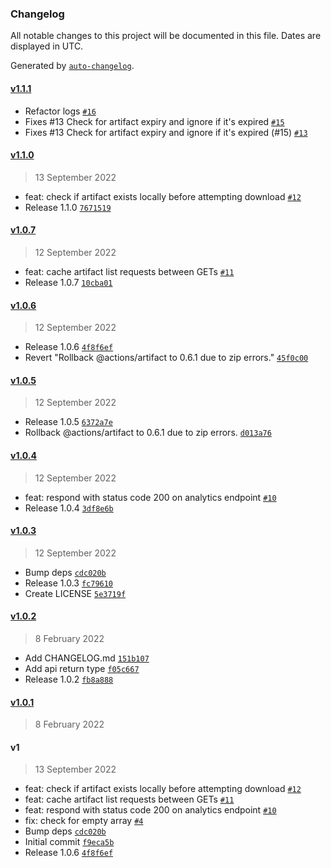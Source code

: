 ### Changelog

All notable changes to this project will be documented in this file. Dates are displayed in UTC.

Generated by [`auto-changelog`](https://github.com/CookPete/auto-changelog).

#### [v1.1.1](https://github.com/felixmosh/turborepo-gh-artifacts/compare/v1.1.0...v1.1.1)

- Refactor logs [`#16`](https://github.com/felixmosh/turborepo-gh-artifacts/pull/16)
- Fixes #13 Check for artifact expiry and ignore if it's expired [`#15`](https://github.com/felixmosh/turborepo-gh-artifacts/pull/15)
- Fixes #13 Check for artifact expiry and ignore if it's expired (#15) [`#13`](https://github.com/felixmosh/turborepo-gh-artifacts/issues/13)

#### [v1.1.0](https://github.com/felixmosh/turborepo-gh-artifacts/compare/v1.0.7...v1.1.0)

> 13 September 2022

- feat: check if artifact exists locally before attempting download [`#12`](https://github.com/felixmosh/turborepo-gh-artifacts/pull/12)
- Release 1.1.0 [`7671519`](https://github.com/felixmosh/turborepo-gh-artifacts/commit/767151948381f0cd2fe04e339134d5950bd913a4)

#### [v1.0.7](https://github.com/felixmosh/turborepo-gh-artifacts/compare/v1.0.6...v1.0.7)

> 12 September 2022

- feat: cache artifact list requests between GETs [`#11`](https://github.com/felixmosh/turborepo-gh-artifacts/pull/11)
- Release 1.0.7 [`10cba01`](https://github.com/felixmosh/turborepo-gh-artifacts/commit/10cba0140fcb3f9a3c466f2c323083bfa26d6618)

#### [v1.0.6](https://github.com/felixmosh/turborepo-gh-artifacts/compare/v1.0.5...v1.0.6)

> 12 September 2022

- Release 1.0.6 [`4f8f6ef`](https://github.com/felixmosh/turborepo-gh-artifacts/commit/4f8f6ef3927b73ee86b42d3e7789c4a8fcd816e8)
- Revert "Rollback @actions/artifact to 0.6.1 due to zip errors." [`45f0c00`](https://github.com/felixmosh/turborepo-gh-artifacts/commit/45f0c00dc1f750491efb27952817640ec46d6b65)

#### [v1.0.5](https://github.com/felixmosh/turborepo-gh-artifacts/compare/v1.0.4...v1.0.5)

> 12 September 2022

- Release 1.0.5 [`6372a7e`](https://github.com/felixmosh/turborepo-gh-artifacts/commit/6372a7ed6beac104d96a999cb6c1c82a95a4bb4b)
- Rollback @actions/artifact to 0.6.1 due to zip errors. [`d013a76`](https://github.com/felixmosh/turborepo-gh-artifacts/commit/d013a7673b346af3d989b0502a6cbe705d33070b)

#### [v1.0.4](https://github.com/felixmosh/turborepo-gh-artifacts/compare/v1.0.3...v1.0.4)

> 12 September 2022

- feat: respond with status code 200 on analytics endpoint [`#10`](https://github.com/felixmosh/turborepo-gh-artifacts/pull/10)
- Release 1.0.4 [`3df8e6b`](https://github.com/felixmosh/turborepo-gh-artifacts/commit/3df8e6b3b410278c0c200a9d8041c30381e297b1)

#### [v1.0.3](https://github.com/felixmosh/turborepo-gh-artifacts/compare/v1.0.2...v1.0.3)

> 12 September 2022

- Bump deps [`cdc020b`](https://github.com/felixmosh/turborepo-gh-artifacts/commit/cdc020b1ff39640673ea7926187d801972707adc)
- Release 1.0.3 [`fc79610`](https://github.com/felixmosh/turborepo-gh-artifacts/commit/fc79610cbd9dbe1478e975d4d8ddfe75d3809373)
- Create LICENSE [`5e3719f`](https://github.com/felixmosh/turborepo-gh-artifacts/commit/5e3719f5377f393da1a97fffff4ce67bb9310be1)

#### [v1.0.2](https://github.com/felixmosh/turborepo-gh-artifacts/compare/v1.0.1...v1.0.2)

> 8 February 2022

- Add CHANGELOG.md [`151b107`](https://github.com/felixmosh/turborepo-gh-artifacts/commit/151b107e6e634ce0e18fd7cf734482c49ed8ddab)
- Add api return type [`f05c667`](https://github.com/felixmosh/turborepo-gh-artifacts/commit/f05c667bc47c33ab29e8d2e1358ddf47db055a31)
- Release 1.0.2 [`fb8a888`](https://github.com/felixmosh/turborepo-gh-artifacts/commit/fb8a88855720b921c811e30f5160b3e6b92e8e6a)

#### [v1.0.1](https://github.com/felixmosh/turborepo-gh-artifacts/compare/v1...v1.0.1)

> 8 February 2022

#### v1

> 13 September 2022

- feat: check if artifact exists locally before attempting download [`#12`](https://github.com/felixmosh/turborepo-gh-artifacts/pull/12)
- feat: cache artifact list requests between GETs [`#11`](https://github.com/felixmosh/turborepo-gh-artifacts/pull/11)
- feat: respond with status code 200 on analytics endpoint [`#10`](https://github.com/felixmosh/turborepo-gh-artifacts/pull/10)
- fix: check for empty array [`#4`](https://github.com/felixmosh/turborepo-gh-artifacts/pull/4)
- Bump deps [`cdc020b`](https://github.com/felixmosh/turborepo-gh-artifacts/commit/cdc020b1ff39640673ea7926187d801972707adc)
- Initial commit [`f9eca5b`](https://github.com/felixmosh/turborepo-gh-artifacts/commit/f9eca5bbff11f5840d1823cc2ec9cf0f0407018c)
- Release 1.0.6 [`4f8f6ef`](https://github.com/felixmosh/turborepo-gh-artifacts/commit/4f8f6ef3927b73ee86b42d3e7789c4a8fcd816e8)
